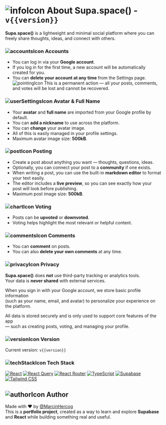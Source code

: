 # ![infoIcon](/icons/infoIcon.svg) About Supa.space() - `v{{version}}`

**Supa.space()** is a lightweight and minimal social platform where you can freely share thoughts, ideas, and connect with others.

### ![accountsIcon](/icons/accountsIcon.svg) Accounts

- You can log in via your **Google account**.
- If you log in for the first time, a new account will be automatically created for you.
- You can **delete your account at any time** from the Settings page.  
  ![pointingIcon](/icons/pointingIcon.svg) This is a permanent action — all your posts, comments, and votes will be lost and cannot be recovered.

### ![userSettingsIcon](/icons/userSettingsIcon.svg) Avatar & Full Name

- Your **avatar** and **full name** are imported from your Google profile by default.
- You can **add a nickname** to use across the platform.
- You can **change** your avatar image.
- All of this is easily managed in your profile settings.
- Maximum avatar image size: **500kB**.

### ![postIcon](/icons/postIcon.svg) Posting

- Create a post about anything you want — thoughts, questions, ideas.
- Optionally, you can connect your post to a **community** if one exists.
- When writing a post, you can use the built-in **markdown editor** to format your text easily.
- The editor includes a **live preview**, so you can see exactly how your post will look before publishing.
- Maximum post image size: **500kB**.

### ![chartIcon](/icons/chartIcon.svg) Voting

- Posts can be **upvoted** or **downvoted**.
- Voting helps highlight the most relevant or helpful content.

### ![commentsIcon](/icons/commentsIcon.svg) Comments

- You can **comment** on posts.
- You can also **delete your own comments** at any time.

### ![privacyIcon](/icons/privacyIcon.svg) Privacy

**Supa.space()** does **not** use third-party tracking or analytics tools.  
Your data is **never shared** with external services.

When you sign in with your Google account, we store basic profile information  
(such as your name, email, and avatar) to personalize your experience on the platform.

All data is stored securely and is only used to support core features of the app  
— such as creating posts, voting, and managing your profile.

### ![versionIcon](/icons/versionIcon.svg) Version

Current version: `v{{version}}`

### ![techStackIcon](/icons/techStackIcon.svg) Tech Stack

[![React](https://img.shields.io/badge/React-20232A?style=for-the-badge&logo=react&logoColor=61DAFB)](https://reactjs.org/)
[![React Query](https://img.shields.io/badge/React_Query-FF4154?style=for-the-badge&logo=react-query&logoColor=white)](https://tanstack.com/query)
[![React Router](https://img.shields.io/badge/React_Router-CA4245?style=for-the-badge&logo=react-router&logoColor=white)](https://reactrouter.com/)
[![TypeScript](https://img.shields.io/badge/TypeScript-3178C6?style=for-the-badge&logo=typescript&logoColor=white)](https://www.typescriptlang.org/)
[![Supabase](https://img.shields.io/badge/Supabase-3ECF8E?style=for-the-badge&logo=supabase&logoColor=white)](https://supabase.com/)
[![Tailwind CSS](https://img.shields.io/badge/Tailwind_CSS-06B6D4?style=for-the-badge&logo=tailwind-css&logoColor=white)](https://tailwindcss.com/)

## ![authorIcon](/icons/authorIcon.svg) Author

Made with ❤️ by [@MarcinHercog](https://marcin-hercog.netlify.app/)  
This is a **portfolio project**, created as a way to learn and explore **Supabase** and **React** while building something real and useful.
